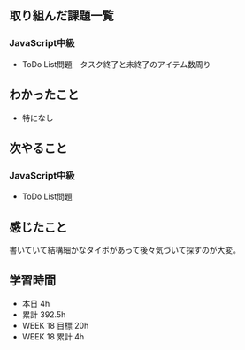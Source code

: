 ## 取り組んだ課題一覧 
 ### JavaScript中級
 - ToDo List問題　タスク終了と未終了のアイテム数周り

 ## わかったこと 
 - 特になし

 ## 次やること
 ### JavaScript中級
 - ToDo List問題　

 ## 感じたこと 
 書いていて結構細かなタイポがあって後々気づいて探すのが大変。

 ## 学習時間 
 - 本日 4h 
 - 累計 392.5h 
 - WEEK 18 目標 20h 
 - WEEK 18 累計 4h
